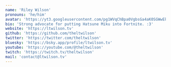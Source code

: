 ```yaml
---
name: 'Riley Wilson'
pronouns: 'he/him'
avatar: 'https://yt3.googleusercontent.com/pg1WVqChBpa0VgbsGa4aK0SGWwEk91M6Hz72rWBlpB-92buVvfNczmathGWalae-FHOf8QIUKQ=s160-c-k-c0x00ffffff-no-rj'
bio: 'Strong advocate for putting Hatsune Miku into Fortnite. :3'
website: 'https://ltwilson.tv'
github: 'https://github.com/theltwilson'
twitter: 'https://twitter.com/theltwilson'
bluesky: 'https://bsky.app/profile/ltwilson.tv'
youtube: 'https://youtube.com/@theltwilson'
twitch: 'https://twitch.tv/theltwilson'
mail: 'contact@ltwilson.tv'
---
```


